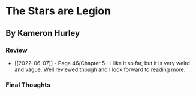 # The Stars are Legion
## By Kameron Hurley
### Review
- [[2022-06-07]] - Page 46/Chapter 5 - I like it so far, but it is very weird and vague. Well reviewed though and I look forward to reading more.

### Final Thoughts